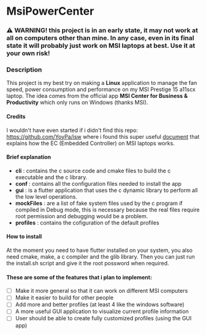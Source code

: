 # MsiPowerCenter
### :warning: **WARNING!** this project is in an early state, it may not work at all on computers other than mine. In any case, even in its final state it will probably just work on MSI laptops at best. Use it at your own risk!

### Description
This project is my best try on making a **Linux** application to manage the fan speed, power consumption and performance on my MSI Prestige 15 a11scx laptop. The idea comes from the official app **MSI Center for Business & Productivity** which only runs on Windows (thanks MSI). 

#### Credits
I wouldn't have even started if i didn't find this repo: https://github.com/YoyPa/isw where i found this super useful [document](https://github.com/YoyPa/isw/blob/master/wiki/msi%20ec.pdf) that explains how the EC (Embedded Controller) on MSI laptops works. 

#### Brief explanation
- **cli** : contains the c source code and cmake files to build the c executable and the c library.
- **conf** : contains all the configuration files needed to install the app
- **gui** : is a flutter application that uses the c dynamic library to perform all the low level operations.
- **mockFiles** : are a list of fake system files used by the c program if compiled in Debug mode, this is necessary because the real files require root permission and debugging would be a problem.
- **profiles** : contains the cofiguration of the default profiles

#### How to install
At the moment you need to have flutter installed on your system, you also need cmake, make, a c compiler and the glib library.
Then you can just run the install.sh script and give it the root possword when required.

#### These are some of the features that i plan to implement:
- [ ] Make it more general so that it can work on different MSI computers
- [ ] Make it easier to build for other people
- [ ] Add more and better profiles (at least 4 like the windows software)
- [ ] A more useful GUI application to visualize current profile information
- [ ] User should be able to create fully customized profiles (using the GUI app)

